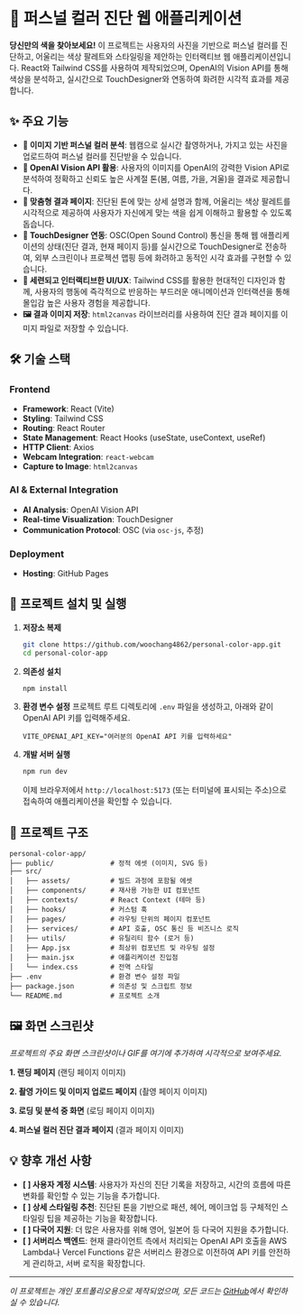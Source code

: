 # 🎨 퍼스널 컬러 진단 웹 애플리케이션

**당신만의 색을 찾아보세요!** 이 프로젝트는 사용자의 사진을 기반으로 퍼스널 컬러를 진단하고, 어울리는 색상 팔레트와 스타일링을 제안하는 인터랙티브 웹 애플리케이션입니다. React와 Tailwind CSS를 사용하여 제작되었으며, OpenAI의 Vision API를 통해 색상을 분석하고, 실시간으로 TouchDesigner와 연동하여 화려한 시각적 효과를 제공합니다.

## ✨ 주요 기능

-   **📸 이미지 기반 퍼스널 컬러 분석**: 웹캠으로 실시간 촬영하거나, 가지고 있는 사진을 업로드하여 퍼스널 컬러를 진단받을 수 있습니다.
-   **🤖 OpenAI Vision API 활용**: 사용자의 이미지를 OpenAI의 강력한 Vision API로 분석하여 정확하고 신뢰도 높은 사계절 톤(봄, 여름, 가을, 겨울)을 결과로 제공합니다.
-   **🎨 맞춤형 결과 페이지**: 진단된 톤에 맞는 상세 설명과 함께, 어울리는 색상 팔레트를 시각적으로 제공하여 사용자가 자신에게 맞는 색을 쉽게 이해하고 활용할 수 있도록 돕습니다.
-   **💎 TouchDesigner 연동**: OSC(Open Sound Control) 통신을 통해 웹 애플리케이션의 상태(진단 결과, 현재 페이지 등)를 실시간으로 TouchDesigner로 전송하여, 외부 스크린이나 프로젝션 맵핑 등에 화려하고 동적인 시각 효과를 구현할 수 있습니다.
-   **📱 세련되고 인터랙티브한 UI/UX**: Tailwind CSS를 활용한 현대적인 디자인과 함께, 사용자의 행동에 즉각적으로 반응하는 부드러운 애니메이션과 인터랙션을 통해 몰입감 높은 사용자 경험을 제공합니다.
-   **🖼️ 결과 이미지 저장**: `html2canvas` 라이브러리를 사용하여 진단 결과 페이지를 이미지 파일로 저장할 수 있습니다.

## 🛠️ 기술 스택

### Frontend

-   **Framework**: React (Vite)
-   **Styling**: Tailwind CSS
-   **Routing**: React Router
-   **State Management**: React Hooks (useState, useContext, useRef)
-   **HTTP Client**: Axios
-   **Webcam Integration**: `react-webcam`
-   **Capture to Image**: `html2canvas`

### AI & External Integration

-   **AI Analysis**: OpenAI Vision API
-   **Real-time Visualization**: TouchDesigner
-   **Communication Protocol**: OSC (via `osc-js`, 추정)

### Deployment

-   **Hosting**: GitHub Pages

## 🚀 프로젝트 설치 및 실행

1.  **저장소 복제**
    ```bash
    git clone https://github.com/woochang4862/personal-color-app.git
    cd personal-color-app
    ```

2.  **의존성 설치**
    ```bash
    npm install
    ```

3.  **환경 변수 설정**
    프로젝트 루트 디렉토리에 `.env` 파일을 생성하고, 아래와 같이 OpenAI API 키를 입력해주세요.
    ```
    VITE_OPENAI_API_KEY="여러분의 OpenAI API 키를 입력하세요"
    ```

4.  **개발 서버 실행**
    ```bash
    npm run dev
    ```
    이제 브라우저에서 `http://localhost:5173` (또는 터미널에 표시되는 주소)으로 접속하여 애플리케이션을 확인할 수 있습니다.

## 📁 프로젝트 구조

```
personal-color-app/
├── public/              # 정적 에셋 (이미지, SVG 등)
├── src/
│   ├── assets/          # 빌드 과정에 포함될 에셋
│   ├── components/      # 재사용 가능한 UI 컴포넌트
│   ├── contexts/        # React Context (테마 등)
│   ├── hooks/           # 커스텀 훅
│   ├── pages/           # 라우팅 단위의 페이지 컴포넌트
│   ├── services/        # API 호출, OSC 통신 등 비즈니스 로직
│   ├── utils/           # 유틸리티 함수 (로거 등)
│   ├── App.jsx          # 최상위 컴포넌트 및 라우팅 설정
│   ├── main.jsx         # 애플리케이션 진입점
│   └── index.css        # 전역 스타일
├── .env                 # 환경 변수 설정 파일
├── package.json         # 의존성 및 스크립트 정보
└── README.md            # 프로젝트 소개
```

## 🖼️ 화면 스크린샷

*프로젝트의 주요 화면 스크린샷이나 GIF를 여기에 추가하여 시각적으로 보여주세요.*

**1. 랜딩 페이지**
(랜딩 페이지 이미지)

**2. 촬영 가이드 및 이미지 업로드 페이지**
(촬영 페이지 이미지)

**3. 로딩 및 분석 중 화면**
(로딩 페이지 이미지)

**4. 퍼스널 컬러 진단 결과 페이지**
(결과 페이지 이미지)


## 💡 향후 개선 사항

-   **[ ] 사용자 계정 시스템**: 사용자가 자신의 진단 기록을 저장하고, 시간의 흐름에 따른 변화를 확인할 수 있는 기능을 추가합니다.
-   **[ ] 상세 스타일링 추천**: 진단된 톤을 기반으로 패션, 헤어, 메이크업 등 구체적인 스타일링 팁을 제공하는 기능을 확장합니다.
-   **[ ] 다국어 지원**: 더 많은 사용자를 위해 영어, 일본어 등 다국어 지원을 추가합니다.
-   **[ ] 서버리스 백엔드**: 현재 클라이언트 측에서 처리되는 OpenAI API 호출을 AWS Lambda나 Vercel Functions 같은 서버리스 환경으로 이전하여 API 키를 안전하게 관리하고, 서버 로직을 확장합니다.

---
*이 프로젝트는 개인 포트폴리오용으로 제작되었으며, 모든 코드는 [GitHub](https://github.com/woochang4862/personal-color-app)에서 확인하실 수 있습니다.*
